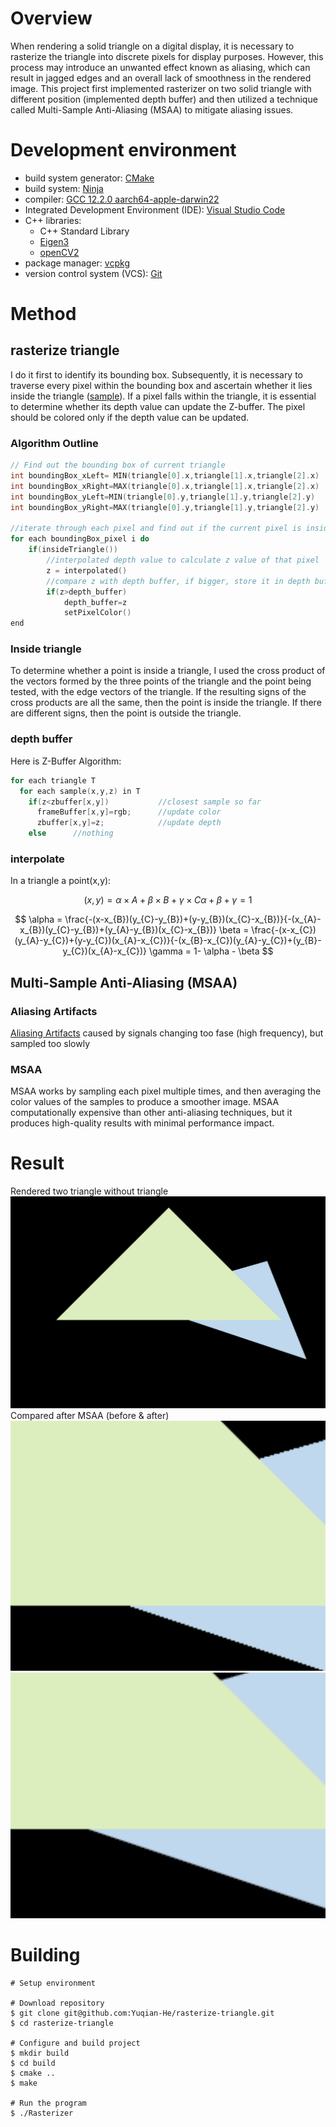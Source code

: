 # Overview
When rendering a solid triangle on a digital display, it is necessary to rasterize the triangle into discrete pixels for display purposes. However, this process may introduce an unwanted effect known as aliasing, which can result in jagged edges and an overall lack of smoothness in the rendered image. This project first implemented rasterizer on two solid triangle with different position (implemented depth buffer) and then utilized a technique called Multi-Sample Anti-Aliasing (MSAA) to mitigate aliasing issues.

# Development environment
- build system generator: [CMake](https://cmake.org/)
- build system: [Ninja](https://ninja-build.org/)
- compiler: [GCC 12.2.0 aarch64-apple-darwin22](https://linux.die.net/man/1/gcc)
- Integrated Development Environment (IDE): [Visual Studio Code](https://code.visualstudio.com/) 
- C++ libraries:
  - C++ Standard Library
  - [Eigen3](https://eigen.tuxfamily.org/index.php?title=Main_Page)
  - [openCV2](https://opencv.org/)
- package manager: [vcpkg](https://github.com/Microsoft/vcpkg)
- version control system (VCS): [Git](https://git-scm.com/)

# Method
## rasterize triangle
I do it first to identify its bounding box. Subsequently, it is necessary to traverse every pixel within the bounding box and ascertain whether it lies inside the triangle ([sample](https://graphics32.github.io/Docs/Additional%20Topics/Sampling%20and%20Rasterization.htm)). If a pixel falls within the triangle, it is essential to determine whether its depth value can update the Z-buffer. The pixel should be colored only if the depth value can be updated. 
### Algorithm Outline

```c++
// Find out the bounding box of current triangle
int boundingBox_xLeft= MIN(triangle[0].x,triangle[1].x,triangle[2].x)
int boundingBox_xRight=MAX(triangle[0].x,triangle[1].x,triangle[2].x)
int boundingBox_yLeft=MIN(triangle[0].y,triangle[1].y,triangle[2].y)
int boundingBox_yRight=MAX(triangle[0].y,triangle[1].y,triangle[2].y)

//iterate through each pixel and find out if the current pixel is inside the triangle 
for each boundingBox_pixel i do
    if(insideTriangle())
        //interpolated depth value to calculate z value of that pixel
        z = interpolated()
        //compare z with depth buffer, if bigger, store it in depth buffer and color the pixel
        if(z>depth_buffer)
            depth_buffer=z
            setPixelColor()
end
```

### Inside triangle
To determine whether a point is inside a triangle, I used the cross product of the vectors formed by the three points of the triangle and the point being tested, with the edge vectors of the triangle. If the resulting signs of the cross products are all the same, then the point is inside the triangle. If there are different signs, then the point is outside the triangle.

### depth buffer
Here is Z-Buffer Algorithm:

```c++
for each triangle T 
  for each sample(x,y,z) in T
    if(z<zbuffer[x,y])           //closest sample so far 
      frameBuffer[x,y]=rgb;      //update color
      zbuffer[x,y]=z;            //update depth
    else      //nothing
```

### interpolate
In a triangle a point(x,y):

$$
(x,y)=\alpha \times A + \beta \times B + \gamma \times C
\alpha + \beta + \gamma = 1
$$

$$
\alpha = \frac{-(x-x_{B})(y_{C}-y_{B})+(y-y_{B})(x_{C}-x_{B})}{-(x_{A}-x_{B})(y_{C}-y_{B})+(y_{A}-y_{B})(x_{C}-x_{B})}
\beta = \frac{-(x-x_{C})(y_{A}-y_{C})+(y-y_{C})(x_{A}-x_{C})}{-(x_{B}-x_{C})(y_{A}-y_{C})+(y_{B}-y_{C})(x_{A}-x_{C})}
\gamma = 1- \alpha - \beta
$$

## Multi-Sample Anti-Aliasing (MSAA)
### Aliasing Artifacts
[Aliasing Artifacts](https://education.siggraph.org/static/HyperGraph/aliasing/alias2a.htm#:~:text=The%20errors%20caused%20by%20aliasing,fine%20detail%2C%20and%20disintegrating%20textures.) caused by signals changing too fase (high frequency), but sampled too slowly
### MSAA
MSAA works by sampling each pixel multiple times, and then averaging the color values of the samples to produce a smoother image. MSAA computationally expensive than other anti-aliasing techniques, but it produces high-quality results with minimal performance impact.

# Result
Rendered two triangle without triangle
![](assets/render%20two%20triangle.png)
Compared after MSAA (before & after)
![](assets/beforeMSAA.png) ![](assets/afterMSAA.png)

# Building

```
# Setup environment 

# Download repository
$ git clone git@github.com:Yuqian-He/rasterize-triangle.git
$ cd rasterize-triangle

# Configure and build project
$ mkdir build
$ cd build
$ cmake .. 
$ make

# Run the program
$ ./Rasterizer
```



